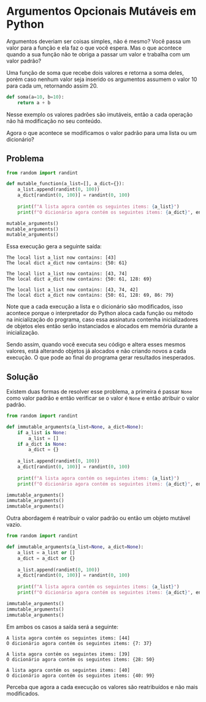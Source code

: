 # Argumentos Opcionais Mutáveis em Python

Argumentos deveriam ser coisas simples, não é mesmo? Você passa um valor para a função e ela faz o que você espera. Mas o que acontece quando a sua função não te obriga a passar um valor e trabalha com um valor padrão?

Uma função de soma que recebe dois valores e retorna a soma deles, porém caso nenhum valor seja inserido os argumentos assumem o valor 10 para cada um, retornando assim 20.

```python
def soma(a=10, b=10):
    return a + b
```

Nesse exemplo os valores padrões são imutáveis, então a cada operação não há modificação no seu conteúdo.

Agora o que acontece se modificamos o valor padrão para uma lista ou um dicionário?

## Problema

```python
from random import randint

def mutable_function(a_list=[], a_dict={}):
    a_list.append(randint(0, 100))
    a_dict[randint(0, 100)] = randint(0, 100)
    
    print(f"A lista agora contém os seguintes items: {a_list}")
    print(f"O dicionário agora contém os seguintes items: {a_dict}", end="\n\n")

mutable_arguments()
mutable_arguments()
mutable_arguments()
```

Essa execução gera a seguinte saída:

```text
The local list a_list now contains: [43]
The local dict a_dict now contains: {50: 61}

The local list a_list now contains: [43, 74]
The local dict a_dict now contains: {50: 61, 128: 69}

The local list a_list now contains: [43, 74, 42]
The local dict a_dict now contains: {50: 61, 128: 69, 86: 79}
```

Note que a cada execução a lista e o dicionário são modificados, isso acontece porque o interpretador do Python aloca cada função ou método na inicialização do programa, caso essa assinatura contenha inicializadores de objetos eles então serão instanciados e alocados em memória durante a inicialização.

Sendo assim, quando você executa seu código e altera esses mesmos valores, está alterando objetos já alocados e não criando novos a cada execução. O que pode ao final do programa gerar resultados inesperados.

## Solução

Existem duas formas de resolver esse problema, a primeira é passar `None` como valor padrão e então verificar se o valor é `None` e então atribuir o valor padrão.

```python
from random import randint

def immutable_arguments(a_list=None, a_dict=None):
    if a_list is None:
        a_list = []
    if a_dict is None:
        a_dict = {}
        
    a_list.append(randint(0, 100))
    a_dict[randint(0, 100)] = randint(0, 100)
    
    print(f"A lista agora contém os seguintes items: {a_list}")
    print(f"O dicionário agora contém os seguintes items: {a_dict}", end="\n\n")

immutable_arguments()
immutable_arguments()
immutable_arguments()
```

Outra abordagem é reatribuir o valor padrão ou então um objeto mutável vazio.

```python
from random import randint

def immutable_arguments(a_list=None, a_dict=None):
    a_list = a_list or []
    a_dict = a_dict or {}
    
    a_list.append(randint(0, 100))
    a_dict[randint(0, 100)] = randint(0, 100)
    
    print(f"A lista agora contém os seguintes items: {a_list}")
    print(f"O dicionário agora contém os seguintes items: {a_dict}", end="\n\n")

immutable_arguments()
immutable_arguments()
immutable_arguments()
```

Em ambos os casos a saída será a seguinte:

```text
A lista agora contém os seguintes items: [44]
O dicionário agora contém os seguintes items: {7: 37}

A lista agora contém os seguintes items: [39]
O dicionário agora contém os seguintes items: {28: 50}

A lista agora contém os seguintes items: [40]
O dicionário agora contém os seguintes items: {40: 99}
```

Perceba que agora a cada execução os valores são reatribuídos e não mais modificados.
